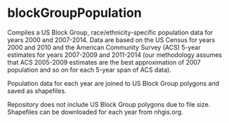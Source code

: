 # blockGroupPopulation
Compiles a US Block Group, race/ethnicity-specific population data for years 2000 and 2007-2014. Data are based on the US Census for years 2000 and 2010 and the American Community Survey (ACS) 5-year estimates for years 2007-2009 and 2011-2014 (our methodology assumes that ACS 2005-2009 estimates are the best approximation of 2007 population and so on for each 5-year span of ACS data).

Population data for each year are joined to US Block Group polygons and saved as shapefiles.

Repository does not include US Block Group polygons due to file size. Shapefiles can be downloaded for each year from nhgis.org.
